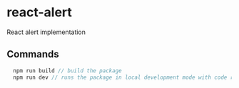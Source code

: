# react-alert

React alert implementation

## Commands

```ts
  npm run build // build the package
  npm run dev // runs the package in local development mode with code reload
```
